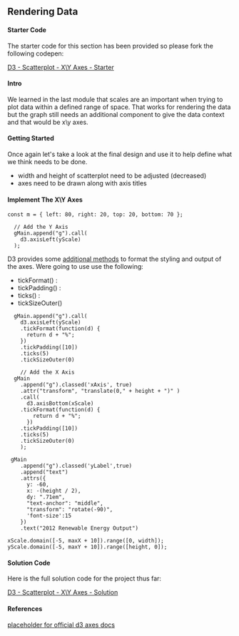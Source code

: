 ## Rendering Data 

#### Starter Code

The starter code for this section has been provided so please fork the following codepen: 

[D3 - Scatterplot - X\Y Axes - Starter](https://codepen.io/jkeohan/pen/yvdyyr)

#### Intro

We learned in the last module that scales are an important when trying to plot data within a defined range of space. That works for rendering the data but the graph still needs an additional component to give the data context and that would be x\y axes.  

#### Getting Started

Once again let's take a look at the final design and use it to help define what we think needs to be done. 

- width and height of scatterplot need to be adjusted (decreased)
- axes need to be drawn along with axis titles

#### Implement The X\Y Axes


```
const m = { left: 80, right: 20, top: 20, bottom: 70 };
```

```
  // Add the Y Axis
  gMain.append("g").call(
    d3.axisLeft(yScale)
  );
```

D3 provides some [additional methods]() to format the styling and output of the axes.   Were going to use use the following:

- tickFormat() : 
- tickPadding() : 
- ticks() : 
- tickSizeOuter()

```
  gMain.append("g").call(
    d3.axisLeft(yScale)
    .tickFormat(function(d) {
      return d + "%";
    })
    .tickPadding([10])
    .ticks(5)
    .tickSizeOuter(0)
```

```
	// Add the X Axis
  gMain
    .append("g").classed('xAxis', true)
    .attr("transform", "translate(0," + height + ")" )
    .call(
      d3.axisBottom(xScale)
    .tickFormat(function(d) {
        return d + "%";
      })
    .tickPadding([10])
    .ticks(5)
    .tickSizeOuter(0)
    );
```


```
 gMain
    .append("g").classed('yLabel',true)
    .append("text")
    .attrs({
      y: -60,
      x: -(height / 2),
      dy: ".71em",
      "text-anchor": "middle",
      "transform": "rotate(-90)",
      'font-size':15
    })
    .text("2012 Renewable Energy Output")
```

```
xScale.domain([-5, maxX + 10]).range([0, width]);
yScale.domain([-5, maxY + 10]).range([height, 0]);
```
#### Solution Code

Here is the full solution code for the project thus far:

[D3 - Scatterplot - X\Y Axes - Solution ](https://codepen.io/jkeohan/pen/EQBaPV?editors=0010)

#### References

[placeholder for official d3 axes docs]()